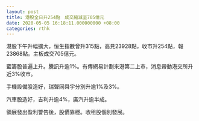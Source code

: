 ```yaml
---
layout: post
title: 港股全日升254點　成交縮減至705億元
date: 2020-05-05 16:18:11.000000000 +08:00
categories: rthk
---
```


港股下午升幅擴大，恒生指數曾升315點，高見23928點，收市升254點，報23868點。主板成交705億元。

藍籌股普遍上升。騰訊升逾1%。有傳網易計劃來港第二上市，消息帶動港交所升近3%收市。

手機設備股造好，瑞聲同舜宇分別升逾1%及3%。

汽車股造好，吉利升逾4%，廣汽升逾半成。

領展發出盈利警告後，股價靠穩。收租股個別發展。
